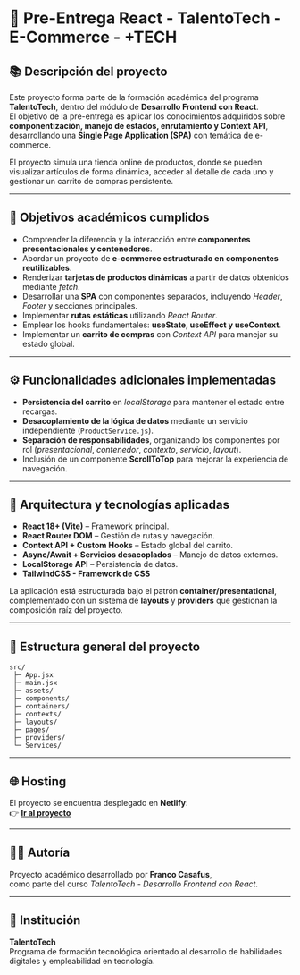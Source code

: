 # 🛒 Pre-Entrega React - TalentoTech - E-Commerce - +TECH

## 📚 Descripción del proyecto
Este proyecto forma parte de la formación académica del programa **TalentoTech**, dentro del módulo de **Desarrollo Frontend con React**.  
El objetivo de la pre-entrega es aplicar los conocimientos adquiridos sobre **componentización, manejo de estados, enrutamiento y Context API**, desarrollando una **Single Page Application (SPA)** con temática de e-commerce.

El proyecto simula una tienda online de productos, donde se pueden visualizar artículos de forma dinámica, acceder al detalle de cada uno y gestionar un carrito de compras persistente.

---

## 🎯 Objetivos académicos cumplidos
- Comprender la diferencia y la interacción entre **componentes presentacionales y contenedores**.  
- Abordar un proyecto de **e-commerce estructurado en componentes reutilizables**.  
- Renderizar **tarjetas de productos dinámicas** a partir de datos obtenidos mediante *fetch*.  
- Desarrollar una **SPA** con componentes separados, incluyendo *Header*, *Footer* y secciones principales.  
- Implementar **rutas estáticas** utilizando *React Router*.  
- Emplear los hooks fundamentales: **useState, useEffect y useContext**.  
- Implementar un **carrito de compras** con *Context API* para manejar su estado global.

---

## ⚙️ Funcionalidades adicionales implementadas
- **Persistencia del carrito** en *localStorage* para mantener el estado entre recargas.  
- **Desacoplamiento de la lógica de datos** mediante un servicio independiente (`ProductService.js`).  
- **Separación de responsabilidades**, organizando los componentes por rol (*presentacional*, *contenedor*, *contexto*, *servicio*, *layout*).  
- Inclusión de un componente **ScrollToTop** para mejorar la experiencia de navegación.

---

## 🧱 Arquitectura y tecnologías aplicadas
- **React 18+ (Vite)** – Framework principal.  
- **React Router DOM** – Gestión de rutas y navegación.  
- **Context API + Custom Hooks** – Estado global del carrito.  
- **Async/Await + Servicios desacoplados** – Manejo de datos externos.  
- **LocalStorage API** – Persistencia de datos.
- **TailwindCSS - Framework de CSS**

La aplicación está estructurada bajo el patrón **container/presentational**, complementado con un sistema de **layouts** y **providers** que gestionan la composición raíz del proyecto.

---

## 📂 Estructura general del proyecto
```
src/
 ├─ App.jsx
 ├─ main.jsx
 ├─ assets/
 ├─ components/
 ├─ containers/
 ├─ contexts/
 ├─ layouts/
 ├─ pages/
 ├─ providers/
 └─ Services/
```

---

## 🌐 Hosting
El proyecto se encuentra desplegado en **Netlify**:  
👉 **[Ir al proyecto](https://mastechshop.netlify.app/)**  

---

## 🧑‍💻 Autoría
Proyecto académico desarrollado por **Franco Casafus**,  
como parte del curso *TalentoTech - Desarrollo Frontend con React*.

---

## 🏫 Institución
**TalentoTech**  
Programa de formación tecnológica orientado al desarrollo de habilidades digitales y empleabilidad en tecnología.
